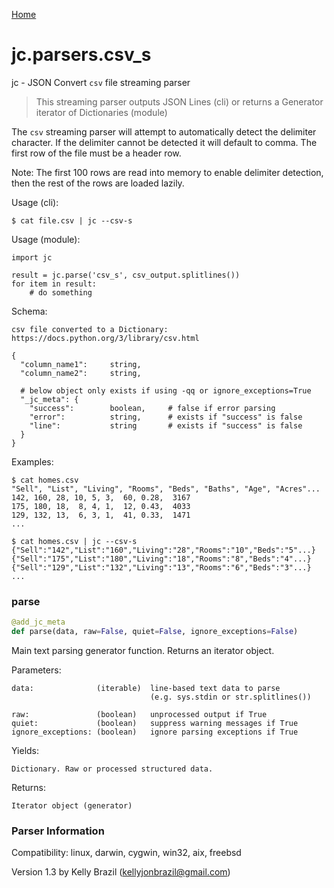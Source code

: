 [Home](https://kellyjonbrazil.github.io/jc/)
<a id="jc.parsers.csv_s"></a>

# jc.parsers.csv\_s

jc - JSON Convert `csv` file streaming parser

> This streaming parser outputs JSON Lines (cli) or returns a Generator
  iterator of Dictionaries (module)

The `csv` streaming parser will attempt to automatically detect the
delimiter character. If the delimiter cannot be detected it will default
to comma. The first row of the file must be a header row.

Note: The first 100 rows are read into memory to enable delimiter detection,
then the rest of the rows are loaded lazily.

Usage (cli):

    $ cat file.csv | jc --csv-s

Usage (module):

    import jc

    result = jc.parse('csv_s', csv_output.splitlines())
    for item in result:
        # do something

Schema:

    csv file converted to a Dictionary:
    https://docs.python.org/3/library/csv.html

    {
      "column_name1":     string,
      "column_name2":     string,

      # below object only exists if using -qq or ignore_exceptions=True
      "_jc_meta": {
        "success":        boolean,     # false if error parsing
        "error":          string,      # exists if "success" is false
        "line":           string       # exists if "success" is false
      }
    }

Examples:

    $ cat homes.csv
    "Sell", "List", "Living", "Rooms", "Beds", "Baths", "Age", "Acres"...
    142, 160, 28, 10, 5, 3,  60, 0.28,  3167
    175, 180, 18,  8, 4, 1,  12, 0.43,  4033
    129, 132, 13,  6, 3, 1,  41, 0.33,  1471
    ...

    $ cat homes.csv | jc --csv-s
    {"Sell":"142","List":"160","Living":"28","Rooms":"10","Beds":"5"...}
    {"Sell":"175","List":"180","Living":"18","Rooms":"8","Beds":"4"...}
    {"Sell":"129","List":"132","Living":"13","Rooms":"6","Beds":"3"...}
    ...

<a id="jc.parsers.csv_s.parse"></a>

### parse

```python
@add_jc_meta
def parse(data, raw=False, quiet=False, ignore_exceptions=False)
```

Main text parsing generator function. Returns an iterator object.

Parameters:

    data:              (iterable)  line-based text data to parse
                                   (e.g. sys.stdin or str.splitlines())

    raw:               (boolean)   unprocessed output if True
    quiet:             (boolean)   suppress warning messages if True
    ignore_exceptions: (boolean)   ignore parsing exceptions if True

Yields:

    Dictionary. Raw or processed structured data.

Returns:

    Iterator object (generator)

### Parser Information
Compatibility:  linux, darwin, cygwin, win32, aix, freebsd

Version 1.3 by Kelly Brazil (kellyjonbrazil@gmail.com)
